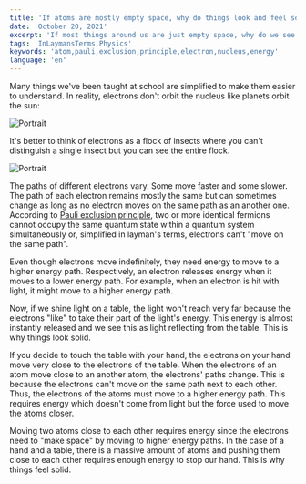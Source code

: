 ```yaml
---
title: 'If atoms are mostly empty space, why do things look and feel solid?'
date: 'October 20, 2021'
excerpt: 'If most things around us are just empty space, why do we see or feel anything?'
tags: 'InLaymansTerms,Physics'
keywords: 'atom,pauli,exclusion,principle,electron,nucleus,energy'
language: 'en'
---
```


Many things we've been taught at school are simplified to make them easier to understand. In reality, electrons don't orbit the nucleus like planets orbit the sun:

<picture>
  <source srcset="/images/posts/atoms-empty-space-why-things-look-feel-solid/atom.webp" type="image/webp"  />
  <source srcset="/images/posts/atoms-empty-space-why-things-look-feel-solid/atom.jpg" type="image/jpeg" />
  <img src="/images/posts/atoms-empty-space-why-things-look-feel-solid/atom.jpg" alt="Portrait" style="max-width: calc(100vw - 4em)" loading="lazy"/>
</picture>

It's better to think of electrons as a flock of insects where you can't distinguish a single insect but you can see the entire flock.

<picture>
  <source srcset="/images/posts/atoms-empty-space-why-things-look-feel-solid/electronCloud.webp" type="image/webp"  />
  <source srcset="/images/posts/atoms-empty-space-why-things-look-feel-solid/electronCloud.jpg" type="image/jpeg" />
  <img src="/images/posts/atoms-empty-space-why-things-look-feel-solid/electronCloud.jpg" alt="Portrait" style="max-width: calc(100vw - 4em)" loading="lazy" />
</picture>

The paths of different electrons vary. Some move faster and some slower. The path of each electron remains mostly the same but can sometimes change as long as no electron moves on the same path as an another one. According to [Pauli exclusion principle](https://en.wikipedia.org/wiki/Pauli_exclusion_principle), two or more identical fermions cannot occupy the same quantum state within a quantum system simultaneously or, simplified in layman's terms, electrons can't "move on the same path".

Even though electrons move indefinitely, they need energy to move to a higher energy path. Respectively, an electron releases energy when it moves to a lower energy path. For example, when an electron is hit with light, it might move to a higher energy path.

Now, if we shine light on a table, the light won't reach very far because the electrons "like" to take their part of the light's energy. This energy is almost instantly released and we see this as light reflecting from the table. This is why things look solid.

If you decide to touch the table with your hand, the electrons on your hand move very close to the electrons of the table. When the electrons of an atom move close to an another atom, the electrons' paths change. This is because the electrons can't move on the same path next to each other. Thus, the electrons of the atoms must move to a higher energy path. This requires energy which doesn't come from light but the force used to move the atoms closer.

Moving two atoms close to each other requires energy since the electrons need to "make space" by moving to higher energy paths. In the case of a hand and a table, there is a massive amount of atoms and pushing them close to each other requires enough energy to stop our hand. This is why things feel solid.
